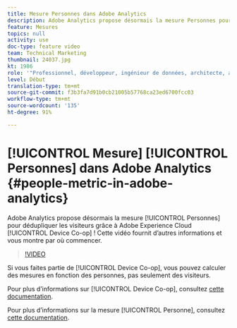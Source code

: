 ```yaml
---
title: Mesure Personnes dans Adobe Analytics
description: Adobe Analytics propose désormais la mesure Personnes pour dédupliquer les visiteurs grâce à Adobe Experience Cloud Device Co-op ! Cette vidéo fournit dʼautres informations et vous montre par où commencer.
feature: Mesures
topics: null
activity: use
doc-type: feature video
team: Technical Marketing
thumbnail: 24037.jpg
kt: 1986
role: '"Professionnel, développeur, ingénieur de données, architecte, architecte de données, administrateur, responsable"'
level: Début
translation-type: tm+mt
source-git-commit: f3b3fa7d91b0cb21005b57768ca23ed6700fcc03
workflow-type: tm+mt
source-wordcount: '135'
ht-degree: 91%

---
```



# [!UICONTROL Mesure] [!UICONTROL Personnes] dans Adobe Analytics {#people-metric-in-adobe-analytics}

Adobe Analytics propose désormais la mesure [!UICONTROL Personnes] pour dédupliquer les visiteurs grâce à Adobe Experience Cloud [!UICONTROL Device Co-op] ! Cette vidéo fournit dʼautres informations et vous montre par où commencer.

>[!VIDEO](https://video.tv.adobe.com/v/24037/?quality=12)

Si vous faites partie de [!UICONTROL Device Co-op], vous pouvez calculer des mesures en fonction des personnes, pas seulement des visiteurs.

Pour plus dʼinformations sur [!UICONTROL Device Co-op], consultez [cette documentation](https://marketing.adobe.com/resources/help/fr_FR/mcdc/).

Pour plus dʼinformations sur la mesure [!UICONTROL Personne], consultez [cette documentation](https://marketing.adobe.com/resources/help/fr_FR/mcdc/mcdc-people.html).
